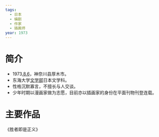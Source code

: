 ```yaml
---
tags:
  - 日本
  - 编剧
  - 作家
  - 插画师
year: 1973
---
```

# 简介

- 1973[.8.6](2024-08-06.md)，神奈川县厚木市。
- 东海大学[文学部](文学部.md)日本文学科。
- 性格沉默寡言，不擅长与人交谈。
- 少年时期以漫画家做为志愿，目前亦以插画家的身份在平面刊物刊登连载。
# 主要作品

《胜者即是正义》